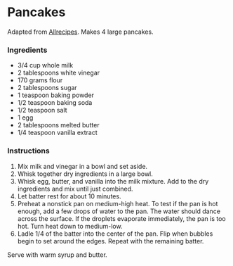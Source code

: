 # Pancakes

Adapted from [Allrecipes](http://allrecipes.com/recipe/162760/fluffy-pancakes/). Makes 4 large pancakes.

### Ingredients

- 3/4 cup whole milk
- 2 tablespoons white vinegar
- 170 grams flour
- 2 tablespoons sugar
- 1 teaspoon baking powder
- 1/2 teaspoon baking soda
- 1/2 teaspoon salt
- 1 egg
- 2 tablespoons melted butter
- 1/4 teaspoon vanilla extract

### Instructions

1. Mix milk and vinegar in a bowl and set aside.
2. Whisk together dry ingredients in a large bowl.
3. Whisk egg, butter, and vanilla into the milk mixture. Add to the dry ingredients and mix until just combined.
4. Let batter rest for about 10 minutes.
5. Preheat a nonstick pan on medium-high heat. To test if the pan is hot enough, add a few drops of water to the pan. The water should dance across the surface. If the droplets evaporate immediately, the pan is too hot. Turn heat down to medium-low.
6. Ladle 1/4 of the batter into the center of the pan. Flip when bubbles begin to set around the edges. Repeat with the remaining batter.

Serve with warm syrup and butter.
